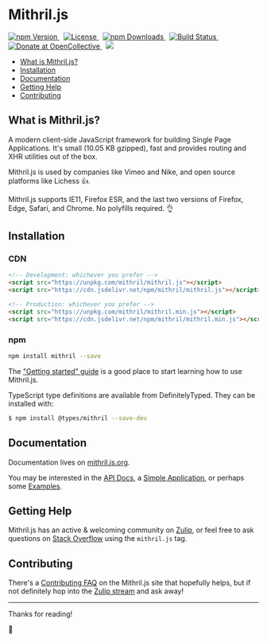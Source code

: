 # Mithril.js

<p>
	<a href="https://www.npmjs.com/package/mithril">
		<img src="https://img.shields.io/npm/v/mithril.svg" alt="npm Version" />
	</a>&nbsp;
	<a href="https://github.com/MithrilJS/mithril.js/blob/next/LICENSE">
		<img src="https://img.shields.io/npm/l/mithril.svg" alt="License" />
	</a>&nbsp;
	<a href="https://www.npmjs.com/package/mithril">
		<img src="https://img.shields.io/npm/dm/mithril.svg" alt="npm Downloads">
	</a>&nbsp;
	<a href="https://www.npmjs.com/package/mithril">
		<img src="https://img.shields.io/travis/MithrilJS/mithril.js/next.svg?colorB=brightgreen" alt="Build Status">
	</a>&nbsp;
	<a href="https://opencollective.com/mithriljs">
		<img src="https://img.shields.io/opencollective/all/mithriljs.svg?colorB=brightgreen" alt="Donate at OpenCollective">
	</a>&nbsp;
	<a href="https://mithril.zulipchat.com/">
		<img src="https://img.shields.io/badge/zulip-join_chat-brightgreen.svg alt="Zulip, join chat" />
	</a>
</p>

- [What is Mithril.js?](#what-is-mithriljs?)
- [Installation](#installation)
- [Documentation](#documentation)
- [Getting Help](#getting-help)
- [Contributing](#contributing)

## What is Mithril.js?

A modern client-side JavaScript framework for building Single Page Applications. It's small (<!-- size -->10.05 KB<!-- /size --> gzipped), fast and provides routing and XHR utilities out of the box.

Mithril.js is used by companies like Vimeo and Nike, and open source platforms like Lichess 👍.

Mithril.js supports IE11, Firefox ESR, and the last two versions of Firefox, Edge, Safari, and Chrome. No polyfills required. 👌

## Installation

### CDN

```html
<!-- Development: whichever you prefer -->
<script src="https://unpkg.com/mithril/mithril.js"></script>
<script src="https://cdn.jsdelivr.net/npm/mithril/mithril.js"></script>

<!-- Production: whichever you prefer -->
<script src="https://unpkg.com/mithril/mithril.min.js"></script>
<script src="https://cdn.jsdelivr.net/npm/mithril/mithril.min.js"></script>
```

### npm

```bash
npm install mithril --save
```

The ["Getting started" guide](https://mithril.js.org/#getting-started) is a good place to start learning how to use Mithril.js.

TypeScript type definitions are available from DefinitelyTyped. They can be installed with:

```bash
$ npm install @types/mithril --save-dev
```

## Documentation

Documentation lives on [mithril.js.org](https://mithril.js.org).

You may be interested in the [API Docs](https://mithril.js.org/api.html), a [Simple Application](https://mithril.js.org/simple-application.html), or perhaps some [Examples](https://mithril.js.org/examples.html).

## Getting Help

Mithril.js has an active & welcoming community on [Zulip](https://mithril.zulipchat.com/), or feel free to ask questions on [Stack Overflow](https://stackoverflow.com/questions/tagged/mithril.js) using the `mithril.js` tag.

## Contributing

There's a [Contributing FAQ](https://mithril.js.org/contributing.html) on the Mithril.js site that hopefully helps, but if not definitely hop into the [Zulip stream](https://mithril.zulipchat.com/) and ask away!

---

Thanks for reading!

🎁

